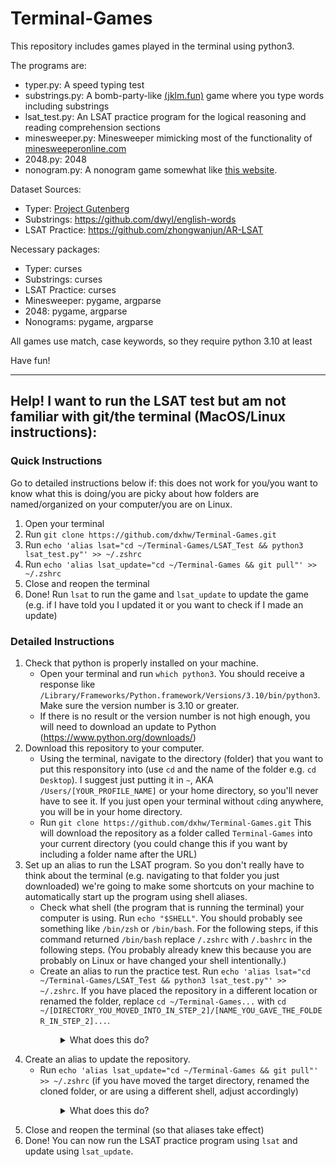 # Terminal-Games

This repository includes games played in the terminal using python3.

The programs are:
* typer.py: A speed typing test
* substrings.py: A bomb-party-like [(jklm.fun)](jklm.fun) game where you type words including substrings
* lsat_test.py: An LSAT practice program for the logical reasoning and reading comprehension sections
* minesweeper.py: Minesweeper mimicking most of the functionality of [minesweeperonline.com](minesweeperonline.com)
* 2048.py: 2048
* nonogram.py: A nonogram game somewhat like [this website](https://www.puzzle-nonograms.com/).

Dataset Sources:
* Typer: [Project Gutenberg](https://www.gutenberg.org/)
* Substrings: https://github.com/dwyl/english-words
* LSAT Practice: https://github.com/zhongwanjun/AR-LSAT

Necessary packages:
* Typer: curses
* Substrings: curses
* LSAT Practice: curses
* Minesweeper: pygame, argparse
* 2048: pygame, argparse
* Nonograms: pygame, argparse

All games use match, case keywords, so they require python 3.10 at least

Have fun!

---
## Help! I want to run the LSAT test but am not familiar with git/the terminal (MacOS/Linux instructions):

### Quick Instructions
Go to detailed instructions below if: this does not work for you/you want to know what this is doing/you are picky about how folders are named/organized on your computer/you are on Linux. 

1. Open your terminal
2. Run `git clone https://github.com/dxhw/Terminal-Games.git`
3. Run `echo 'alias lsat="cd ~/Terminal-Games/LSAT_Test && python3 lsat_test.py"' >> ~/.zshrc`
4. Run `echo 'alias lsat_update="cd ~/Terminal-Games && git pull"' >> ~/.zshrc`
5. Close and reopen the terminal
6. Done! Run `lsat` to run the game and `lsat_update` to update the game (e.g. if I have told you I updated it or you want to check if I made an update)

### Detailed Instructions

1. Check that python is properly installed on your machine. 
    * Open your terminal and run `which python3`. You should receive a response like `/Library/Frameworks/Python.framework/Versions/3.10/bin/python3`. Make sure the version number is 3.10 or greater.
    * If there is no result or the version number is not high enough, you will need to download an update to Python (https://www.python.org/downloads/)
2. Download this repository to your computer. 
    * Using the terminal, navigate to the directory (folder) that you want to put this responsitory into (use `cd` and the name of the folder e.g. `cd Desktop`). I suggest just putting it in `~`, AKA `/Users/[YOUR_PROFILE_NAME]` or your home directory, so you'll never have to see it. If you just open your terminal without `cd`ing anywhere, you will be in your home directory.
    * Run `git clone https://github.com/dxhw/Terminal-Games.git` This will download the repository as a folder called `Terminal-Games` into your current directory (you could change this if you want by including a folder name after the URL)
3. Set up an alias to run the LSAT program. So you don't really have to think about the terminal (e.g. navigating to that folder you just downloaded) we're going to make some shortcuts on your machine to automatically start up the program using shell aliases. 
    * Check what shell (the program that is running the terminal) your computer is using. Run `echo "$SHELL"`. You should probably see something like `/bin/zsh` or `/bin/bash`. For the following steps, if this command returned `/bin/bash` replace `/.zshrc` with `/.bashrc` in the following steps. (You probably already knew this because you are probably on Linux or have changed your shell intentionally.)
    * Create an alias to run the practice test. Run `echo 'alias lsat="cd ~/Terminal-Games/LSAT_Test && python3 lsat_test.py"' >> ~/.zshrc`. If you have placed the repository in a different location or renamed the folder, replace `cd ~/Terminal-Games...` with `cd ~/[DIRECTORY_YOU_MOVED_INTO_IN_STEP_2]/[NAME_YOU_GAVE_THE_FOLDER_IN_STEP_2]...`. 
<details>    
<summary style="margin-left: 80px;"> What does this do? </summary>
This alias: 

1. Moves to the `LSAT_Test` directory inside of this repository (this is necessary because of how the question file paths are set up) and 
2. Runs the `lsat_test` program using Python. 

The `echo 'alias [ALIAS_NAME]="[COMMAND]"' >> ~/.zshrc` says "append to my shell configuration file (`/.zshrc` or maybe `/.bashrc`) this alias command so that when I run the alias name, my terminal treats it as the full command"
</details>

4. Create an alias to update the repository. 
    * Run `echo 'alias lsat_update="cd ~/Terminal-Games && git pull"' >> ~/.zshrc` (if you have moved the target directory, renamed the cloned folder, or are using a different shell, adjust accordingly)
<details>
<summary style="margin-left: 80px;"> What does this do? </summary>
This alias: 

1. Moves to the `Terminal-Games` directory (the repository folder) and
2. Pulls the latest updates to this repository using `git pull`
</details>

5. Close and reopen the terminal (so that aliases take effect)
6. Done! You can now run the LSAT practice program using `lsat` and update using `lsat_update`.
